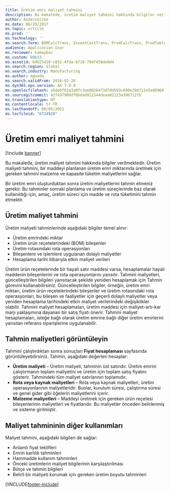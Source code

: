 ```yaml
---
title: Üretim emri maliyet tahmini
description: Bu makalede, üretim maliyet tahmini hakkında bilgiler verilmektedir. Üretim maliyeti tahmini, bir maddeyi planlanan üretim emri miktarında üretmek için gereken tahmini malzeme ve kapasite tüketim maliyetlerini sağlar.
author: AndersGirke
ms.date: 06/20/2017
ms.topic: article
ms.prod: ''
ms.technology: ''
ms.search.form: BOMCalcTrans, InventCostTrans, ProdCalcTrans, ProdTableJour, ProdTableListPage
audience: Application User
ms.reviewer: kamaybac
ms.custom: 80633
ms.assetid: b4625d10-c852-4fda-b718-79df458de0d4
ms.search.region: Global
ms.search.industry: Manufacturing
ms.author: mguada
ms.search.validFrom: 2016-02-28
ms.dyn365.ops.version: AX 7.0.0
ms.openlocfilehash: a5debf62a3a0fc3ae8828473d7dd593c690e298712e5ed696077db1562796943
ms.sourcegitcommit: 42fe9790ddf0bdad911544deaa82123a396712fb
ms.translationtype: HT
ms.contentlocale: tr-TR
ms.lasthandoff: 08/05/2021
ms.locfileid: "6724928"
---
```

# <a name="production-order-cost-estimation"></a>Üretim emri maliyet tahmini

[!include [banner](../includes/banner.md)]

Bu makalede, üretim maliyet tahmini hakkında bilgiler verilmektedir. Üretim maliyeti tahmini, bir maddeyi planlanan üretim emri miktarında üretmek için gereken tahmini malzeme ve kapasite tüketim maliyetlerini sağlar. 

Bir üretim emri oluşturduktan sonra üretim maliyetlerini tahmin etmeniz gerekir. Bu tahminler sonraki planlama ve üretim süreçlerinde baz olarak kullanıldığı için, amaç, üretim süreci için madde ve rota tüketimini tahmin etmektir.

## <a name="production-cost-estimation"></a>Üretim maliyet tahmini
Üretim maliyeti tahminlerinde aşağıdaki bilgiler temel alınır:

-   Üretim emrindeki miktar
-   Üretim ürün reçetelerindeki (BOM) bileşenler
-   Üretim rotasındaki rota operasyonları
-   Bileşenlere ve işlemlere uygulanan dolaylı maliyetler
-   Hesaplama tarihi itibarıyla etkin maliyet verileri

Üretim ürün reçetelerinde bir hayali satır maddesi varsa, hesaplamalar hayali maddenin bileşenlerini ve rota operasyonlarını yansıtır. Tahmini maliyetleri, güncelleştirilen bilgileri yansıtacak şekilde yeniden hesaplamak için Tahmin görevini kullanabilirsiniz. Güncelleştirilen bilgiler, örneğin, üretim emri miktarı, üretim ürün reçetelerindeki bileşenler ve üretim rotasındaki rota operasyonları, bu bileşen ve faaliyetler için geçerli dolaylı maliyetler veya yeniden hesaplama tarihindeki etkin maliyet verilerindeki değişiklikler olabilir. Tahmini maliyet hesaplamaları, üretim maddesi için maliyet-artı-kar marjı yaklaşımına dayanan bir satış fiyatı önerir. Tahmini maliyet hesaplamaları, isteğe bağlı olarak üretim emrine bağlı diğer üretim emirlerini yansıtan referans siparişlerine uygulanabilir.

## <a name="view-the-estimated-costs"></a>Tahmin maliyetleri görüntüleyin
Tahmini çalıştırdıktan sonra sonuçları **Fiyat hesaplaması** sayfasında görüntüleyebilirsiniz. Tahmin, aşağıdaki değerleri hesaplar:

-   **Üretim maliyeti** – Üretim maliyeti, tahminin üst satırıdır. Üretim emrini çalıştırmanın toplam maliyetini ve üretim için toplam satış fiyatını gösterir. Tahmindeki tüm maliyet satırlarının toplamıdır.
-   **Rota veya kaynak maliyetleri** – Rota veya kaynak maliyetleri, üretim operasyonlarının maliyetleridir. Bunlar, kurulum süresi, çalıştırma süresi ve genel gider gibi öğelerin maliyetlerini içerir.
-   **Malzeme maliyetleri** – Maddeyi üretmek için gereken ürün reçetesi bileşenlerinin maliyetleri ve fiyatlarıdır. Bu maliyetler önceden belirlenmiş ve sisteme girilmiştir.

## <a name="other-uses-of-cost-estimation"></a>Maliyet tahmininin diğer kullanımları
Maliyet tahmini, aşağıdaki bilgileri de sağlar:

-   Anlamlı fiyat teklifleri
-   Emrin karlılık tahminleri
-   Hammadde kullanım tahminleri
-   Önceki üretimlerin maliyet bilgilerinin karşılaştırılması
-   Bütçe ve tahmin bilgileri
-   Belirli bir maliyeti korumak için gereken üretim boyutu tahminleri






[!INCLUDE[footer-include](../../includes/footer-banner.md)]